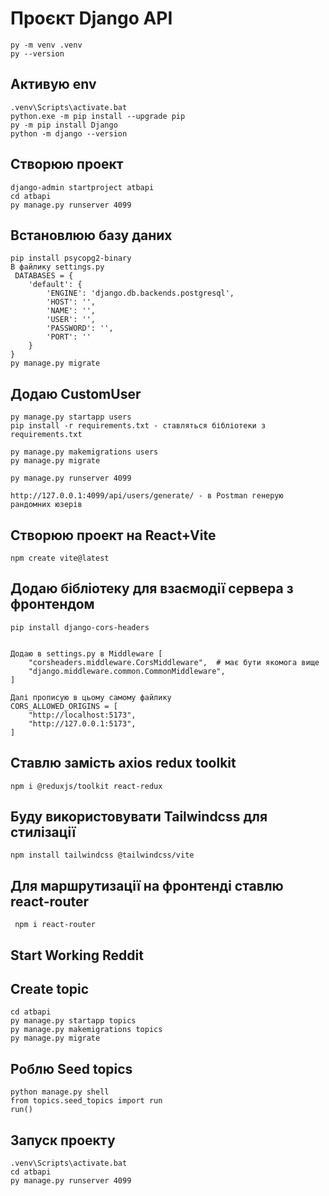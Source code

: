 # Проєкт Django API
```
py -m venv .venv
py --version
```

## Активую env
```
.venv\Scripts\activate.bat
python.exe -m pip install --upgrade pip
py -m pip install Django
python -m django --version
```

## Створюю проект
```
django-admin startproject atbapi
cd atbapi
py manage.py runserver 4099
```

## Встановлюю базу даних
```
pip install psycopg2-binary
В файлику settings.py 
 DATABASES = {
    'default': {
        'ENGINE': 'django.db.backends.postgresql',
        'HOST': '',
        'NAME': '',
        'USER': '',
        'PASSWORD': '',
        'PORT': ''
    }
}
py manage.py migrate
```

## Додаю CustomUser
```
py manage.py startapp users
pip install -r requirements.txt - ставляться бібліотеки з requirements.txt

py manage.py makemigrations users
py manage.py migrate

py manage.py runserver 4099

http://127.0.0.1:4099/api/users/generate/ - в Postman генерую рандомних юзерів
```

## Створюю проект на React+Vite
```
npm create vite@latest
```


## Додаю бібліотеку для взаємодії сервера з фронтендом
```
pip install django-cors-headers


Додаю в settings.py в Middleware [
    "corsheaders.middleware.CorsMiddleware",  # має бути якомога вище
    "django.middleware.common.CommonMiddleware",
]

Далі прописую в цьому самому файлику 
CORS_ALLOWED_ORIGINS = [
    "http://localhost:5173",
    "http://127.0.0.1:5173",
]
```

## Ставлю замість axios redux toolkit
```
npm i @reduxjs/toolkit react-redux 
```

## Буду використовувати Tailwindcss для стилізації
```
npm install tailwindcss @tailwindcss/vite
```

## Для маршрутизації на фронтенді ставлю react-router
```
 npm i react-router
```

## Start Working Reddit
## Create topic
```
cd atbapi
py manage.py startapp topics
py manage.py makemigrations topics
py manage.py migrate
```
## Роблю Seed topics
```
python manage.py shell
from topics.seed_topics import run
run()
```


## Запуск проекту
```
.venv\Scripts\activate.bat
cd atbapi
py manage.py runserver 4099
```
